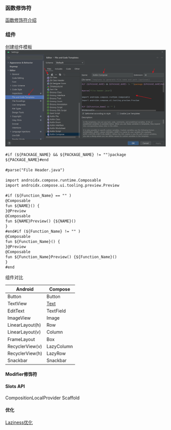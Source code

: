 ### 函数修饰符
[函数修饰符介绍](./compose/compose_annotation.md)

### 组件
创建组件模板
![compose_moban](../img/compose/compose_moban.png)

```
#if (${PACKAGE_NAME} && ${PACKAGE_NAME} != "")package ${PACKAGE_NAME}#end

#parse("File Header.java")

import androidx.compose.runtime.Composable
import androidx.compose.ui.tooling.preview.Preview

#if (${Function_Name} == "" )
@Composable
fun ${NAME}() {
}@Preview
@Composable
fun ${NAME}Preview() {${NAME}()
}
#end#if (${Function_Name} != "" )
@Composable
fun ${Function_Name}() {
}@Preview
@Composable
fun ${Function_Name}Preview() {${Function_Name}()
}
#end
```

组件对比

| Android  | Compose  |
|  ----  | ----  |
|  Button  | Button  |
|  TextView  | [Text](./compose/compose_text.md)  |
|  EditText  | TextField  |
|  ImageView  | Image  |
|  LinearLayout(h)  | Row  |
|  LinearLayout(v)  | Column  |
|  FrameLayout  | Box  |
|  RecyclerView(v)  | LazyColumn  |
|  RecyclerView(h)  | LazyRow  |
|  Snackbar  | Snackbar  |



#### Modifier修饰符

#### Slots API

CompositionLocalProvider
Scaffold

#### 优化
[Laziness优化](./compose/compose_laziness.md)